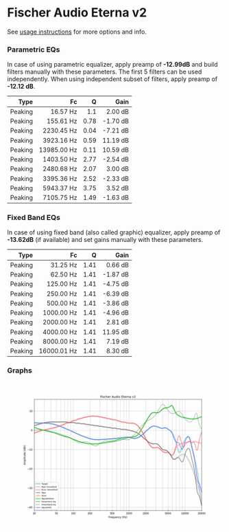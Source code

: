 # Fischer Audio Eterna v2
See [usage instructions](https://github.com/jaakkopasanen/AutoEq#usage) for more options and info.

### Parametric EQs
In case of using parametric equalizer, apply preamp of **-12.99dB** and build filters manually
with these parameters. The first 5 filters can be used independently.
When using independent subset of filters, apply preamp of **-12.12 dB**.

| Type    | Fc          |    Q | Gain     |
|--------:|------------:|-----:|---------:|
| Peaking | 16.57 Hz    | 1.1  | 2.00 dB  |
| Peaking | 155.61 Hz   | 0.78 | -1.70 dB |
| Peaking | 2230.45 Hz  | 0.04 | -7.21 dB |
| Peaking | 3923.16 Hz  | 0.59 | 11.19 dB |
| Peaking | 13985.00 Hz | 0.11 | 10.59 dB |
| Peaking | 1403.50 Hz  | 2.77 | -2.54 dB |
| Peaking | 2480.68 Hz  | 2.07 | 3.00 dB  |
| Peaking | 3395.36 Hz  | 2.52 | -2.33 dB |
| Peaking | 5943.37 Hz  | 3.75 | 3.52 dB  |
| Peaking | 7105.75 Hz  | 1.49 | -1.63 dB |

### Fixed Band EQs
In case of using fixed band (also called graphic) equalizer, apply preamp of **-13.62dB**
(if available) and set gains manually with these parameters.

| Type    | Fc          |    Q | Gain     |
|--------:|------------:|-----:|---------:|
| Peaking | 31.25 Hz    | 1.41 | 0.66 dB  |
| Peaking | 62.50 Hz    | 1.41 | -1.87 dB |
| Peaking | 125.00 Hz   | 1.41 | -4.75 dB |
| Peaking | 250.00 Hz   | 1.41 | -6.39 dB |
| Peaking | 500.00 Hz   | 1.41 | -3.86 dB |
| Peaking | 1000.00 Hz  | 1.41 | -4.96 dB |
| Peaking | 2000.00 Hz  | 1.41 | 2.81 dB  |
| Peaking | 4000.00 Hz  | 1.41 | 11.95 dB |
| Peaking | 8000.00 Hz  | 1.41 | 7.19 dB  |
| Peaking | 16000.01 Hz | 1.41 | 8.30 dB  |

### Graphs
![](./Fischer%20Audio%20Eterna%20v2.png)